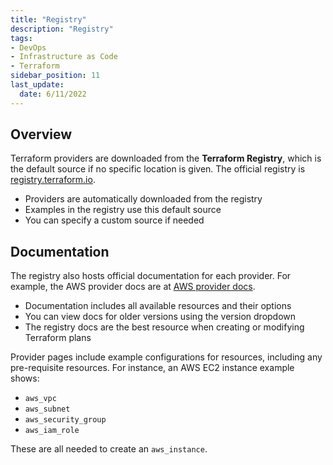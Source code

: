 ```yaml
---
title: "Registry"
description: "Registry"
tags: 
- DevOps
- Infrastructure as Code
- Terraform
sidebar_position: 11
last_update:
  date: 6/11/2022
---
```


## Overview

Terraform providers are downloaded from the **Terraform Registry**, which is the default source if no specific location is given. The official registry is [registry.terraform.io](https://registry.terraform.io).

- Providers are automatically downloaded from the registry
- Examples in the registry use this default source
- You can specify a custom source if needed

## Documentation

The registry also hosts official documentation for each provider. For example, the AWS provider docs are at [AWS provider docs](https://registry.terraform.io/providers/hashicorp/aws/latest/docs).

- Documentation includes all available resources and their options
- You can view docs for older versions using the version dropdown
- The registry docs are the best resource when creating or modifying Terraform plans

Provider pages include example configurations for resources, including any pre-requisite resources. For instance, an AWS EC2 instance example shows:

- `aws_vpc`
- `aws_subnet`
- `aws_security_group`
- `aws_iam_role`

These are all needed to create an `aws_instance`.
